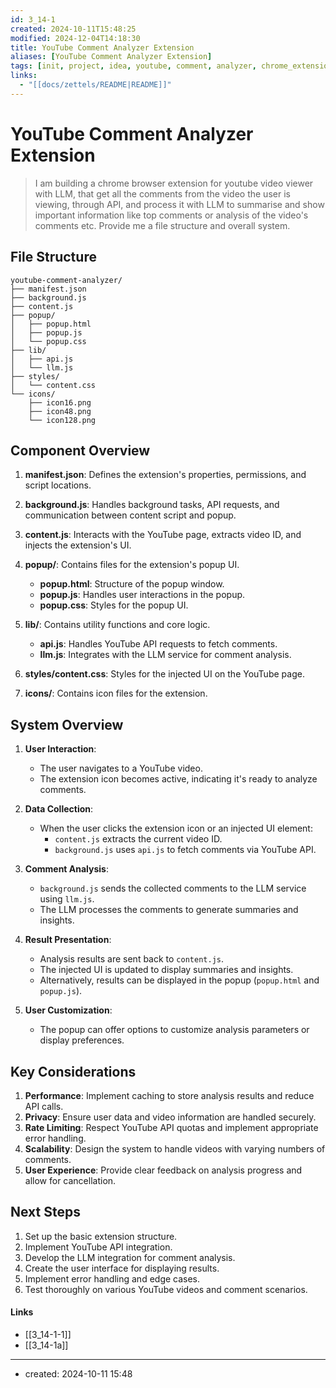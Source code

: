 ```yaml
---
id: 3_14-1
created: 2024-10-11T15:48:25
modified: 2024-12-04T14:18:30
title: YouTube Comment Analyzer Extension
aliases: [YouTube Comment Analyzer Extension]
tags: [init, project, idea, youtube, comment, analyzer, chrome_extension, llm]
links:
  - "[[docs/zettels/README|README]]"
---
```

# YouTube Comment Analyzer Extension

> I am building a chrome browser extension for youtube video viewer with LLM, that get all the comments from the video the user is viewing, through API, and process it with LLM to summarise and show important information like top comments or analysis of the video's comments etc. Provide me a file structure and overall system.

## File Structure

```
youtube-comment-analyzer/
├── manifest.json
├── background.js
├── content.js
├── popup/
│   ├── popup.html
│   ├── popup.js
│   └── popup.css
├── lib/
│   ├── api.js
│   └── llm.js
├── styles/
│   └── content.css
└── icons/
    ├── icon16.png
    ├── icon48.png
    └── icon128.png
```

## Component Overview

1. **manifest.json**: Defines the extension's properties, permissions, and script locations.

2. **background.js**: Handles background tasks, API requests, and communication between content script and popup.

3. **content.js**: Interacts with the YouTube page, extracts video ID, and injects the extension's UI.

4. **popup/**: Contains files for the extension's popup UI.
   - **popup.html**: Structure of the popup window.
   - **popup.js**: Handles user interactions in the popup.
   - **popup.css**: Styles for the popup UI.

5. **lib/**: Contains utility functions and core logic.
   - **api.js**: Handles YouTube API requests to fetch comments.
   - **llm.js**: Integrates with the LLM service for comment analysis.

6. **styles/content.css**: Styles for the injected UI on the YouTube page.

7. **icons/**: Contains icon files for the extension.

## System Overview

1. **User Interaction**:
   - The user navigates to a YouTube video.
   - The extension icon becomes active, indicating it's ready to analyze comments.

2. **Data Collection**:
   - When the user clicks the extension icon or an injected UI element:
     - `content.js` extracts the current video ID.
     - `background.js` uses `api.js` to fetch comments via YouTube API.

3. **Comment Analysis**:
   - `background.js` sends the collected comments to the LLM service using `llm.js`.
   - The LLM processes the comments to generate summaries and insights.

4. **Result Presentation**:
   - Analysis results are sent back to `content.js`.
   - The injected UI is updated to display summaries and insights.
   - Alternatively, results can be displayed in the popup (`popup.html` and `popup.js`).

5. **User Customization**:
   - The popup can offer options to customize analysis parameters or display preferences.

## Key Considerations

1. **Performance**: Implement caching to store analysis results and reduce API calls.
2. **Privacy**: Ensure user data and video information are handled securely.
3. **Rate Limiting**: Respect YouTube API quotas and implement appropriate error handling.
4. **Scalability**: Design the system to handle videos with varying numbers of comments.
5. **User Experience**: Provide clear feedback on analysis progress and allow for cancellation.

## Next Steps

1. Set up the basic extension structure.
2. Implement YouTube API integration.
3. Develop the LLM integration for comment analysis.
4. Create the user interface for displaying results.
5. Implement error handling and edge cases.
6. Test thoroughly on various YouTube videos and comment scenarios.


#### Links

- [[3_14-1-1]]
- [[3_14-1a]]

---
- created: 2024-10-11 15:48
